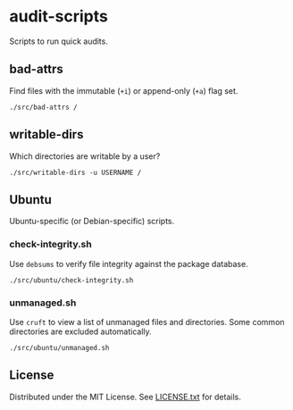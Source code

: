audit-scripts
=============

Scripts to run quick audits.

bad-attrs
---------

Find files with the immutable (`+i`) or append-only (`+a`) flag set.

    ./src/bad-attrs /

writable-dirs
-------------

Which directories are writable by a user?

    ./src/writable-dirs -u USERNAME /

Ubuntu
------

Ubuntu-specific (or Debian-specific) scripts.

### check-integrity.sh

Use `debsums` to verify file integrity against the package database.

    ./src/ubuntu/check-integrity.sh

### unmanaged.sh

Use `cruft` to view a list of unmanaged files and directories.
Some common directories are excluded automatically.

    ./src/ubuntu/unmanaged.sh

License
-------

Distributed under the MIT License.
See [LICENSE.txt] for details.

[LICENSE.txt]: LICENSE.txt
